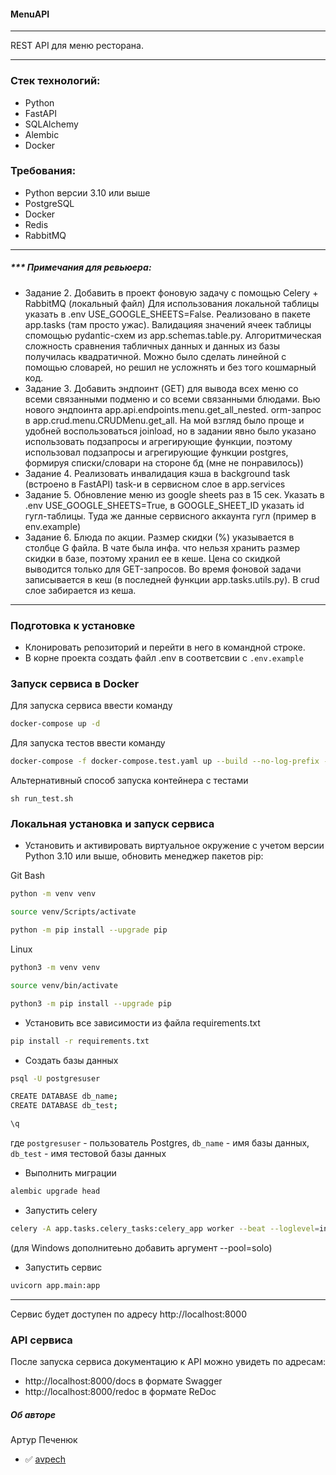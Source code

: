####  MenuAPI
---
REST API для меню ресторана.

---
### Стек технологий:
- Python
- FastAPI
- SQLAlchemy
- Alembic
- Docker

### Требования:
- Python версии 3.10 или выше
- PostgreSQL
- Docker
- Redis
- RabbitMQ

---
##### *** ***Примечания для ревьюера***:
- Задание 2. Добавить в проект фоновую задачу с помощью Celery + RabbitMQ (локальный файл)
Для использования локальной таблицы указать в .env USE_GOOGLE_SHEETS=False. Реализовано в пакете app.tasks (там просто ужас). Валидацияя значений ячеек таблицы спомощью pydantic-схем из app.schemas.table.py.
Алгоритмическая сложность сравнения табличных данных и данных из базы получилась квадратичной. Можно было сделать линейной с помощью словарей, но решил не усложнять и без того кошмарный код.
- Задание 3. Добавить эндпоинт (GET) для вывода всех меню со всеми связанными подменю и со всеми связанными блюдами.
Вью нового эндпоинта app.api.endpoints.menu.get_all_nested.
orm-запрос в app.crud.menu.CRUDMenu.get_all. На мой взгляд было проще и удобней воспользоваться joinload, но в задании явно было указано использовать подзапросы и агрегирующие функции, поэтому использовал подзапросы и агрегирующие функции postgres, формируя списки/словари на стороне бд (мне не понравилось))
- Задание 4. Реализовать инвалидация кэша в background task (встроено в FastAPI)
task-и в сервисном слое в app.services
- Задание 5.  Обновление меню из google sheets раз в 15 сек.
Указать в .env USE_GOOGLE_SHEETS=True, в GOOGLE_SHEET_ID указать id гугл-таблицы. Туда же данные сервисного аккаунта гугл (пример в env.example)
- Задание 6. Блюда по акции. Размер скидки (%) указывается в столбце G файла.
В чате была инфа. что нельзя хранить размер скидки в базе, поэтому хранил ее в кеше. Цена со скидкой выводится только для GET-запросов. Во время фоновой задачи записывается в кеш (в последней функции app.tasks.utils.py). В crud слое забирается из кеша.


---
### Подготовка к установке

- Клонировать репозиторий и перейти в него в командной строке.
- В корне проекта создать файл .env в соответсвии с  `.env.example`

### Запуск сервиса в Docker
Для запуска сервиса ввести команду
```bash
docker-compose up -d
```
Для запуска тестов ввести команду
```bash
docker-compose -f docker-compose.test.yaml up --build --no-log-prefix --abort-on-container-exit
```
Альтернативный способ запуска контейнера с тестами
```
sh run_test.sh
```

### Локальная установка и запуск сервиса
- Установить и активировать виртуальное окружение c учетом версии Python 3.10 или выше, обновить менеджер пакетов pip:

Git Bash
```bash
python -m venv venv
```
```bash
source venv/Scripts/activate
```
```bash
python -m pip install --upgrade pip
```
Linux
```bash
python3 -m venv venv
```
```bash
source venv/bin/activate
```
```bash
python3 -m pip install --upgrade pip
```

- Установить все зависимости из файла requirements.txt

```bash
pip install -r requirements.txt
```

- Создать базы данных
```bash
psql -U postgresuser
```
```bash
CREATE DATABASE db_name;
CREATE DATABASE db_test;
```
```bash
\q
```
где `postgresuser` - пользователь Postgres, `db_name` - имя базы данных, `db_test` - имя тестовой базы данных

- Выполнить миграции

```bash
alembic upgrade head
```

- Запустить celery

```bash
celery -A app.tasks.celery_tasks:celery_app worker --beat --loglevel=info
```
(для Windows дополнитеьно добавить аргумент --pool=solo)

- Запустить сервис

```bash
uvicorn app.main:app
```

---
Сервис будет доступен по адресу http://localhost:8000
### API сервиса
После запуска сервиса документацию к API можно увидеть по адресам:
- http://localhost:8000/docs в формате Swagger
- http://localhost:8000/redoc в формате ReDoc


##### Об авторе
Артур Печенюк
- :white_check_mark: [avpech](https://github.com/avpech)
